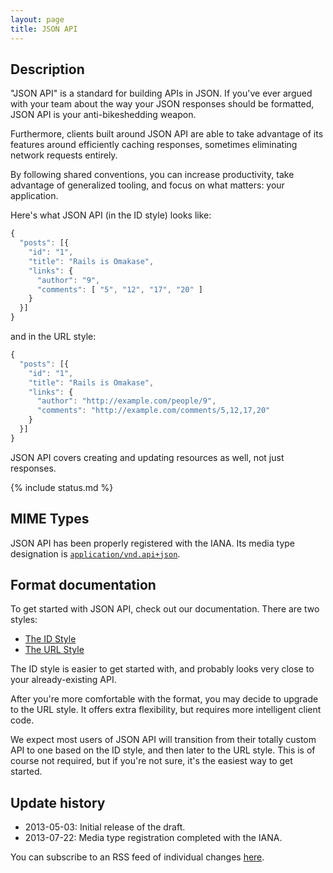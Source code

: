 ```yaml
---
layout: page
title: JSON API
---
```


## Description

"JSON API" is a standard for building APIs in JSON. If you've
ever argued with your team about the way your JSON responses
should be formatted, JSON API is your anti-bikeshedding weapon.

Furthermore, clients built around JSON API are able to take
advantage of its features around efficiently caching responses,
sometimes eliminating network requests entirely.

By following shared conventions, you can increase productivity,
take advantage of generalized tooling, and focus on what
matters: your application.

Here's what JSON API (in the ID style) looks like:

```javascript
{
  "posts": [{
    "id": "1",
    "title": "Rails is Omakase",
    "links": {
      "author": "9",
      "comments": [ "5", "12", "17", "20" ]
    }
  }]
}
```

and in the URL style:

```javascript
{
  "posts": [{
    "id": "1",
    "title": "Rails is Omakase",
    "links": {
      "author": "http://example.com/people/9",
      "comments": "http://example.com/comments/5,12,17,20"
    }
  }]
}
```

JSON API covers creating and updating resources as well, not just responses.

{% include status.md %}

## MIME Types

JSON API has been properly registered with the IANA. Its media
type designation is [`application/vnd.api+json`](http://www.iana.org/assignments/media-types/application/vnd.api+json).

## Format documentation

To get started with JSON API, check out our documentation. There
are two styles:

* [The ID Style](/format#id-based-json-api)
* [The URL Style](/format#url-based-json-api)

The ID style is easier to get started with, and probably looks
very close to your already-existing API.

After you're more comfortable with the format, you may decide
to upgrade to the URL style. It offers extra flexibility, but
requires more intelligent client code.

We expect most users of JSON API will transition from their
totally custom API to one based on the ID style, and then later
to the URL style. This is of course not required, but if you're
not sure, it's the easiest way to get started.

## Update history

- 2013-05-03: Initial release of the draft.
- 2013-07-22: Media type registration completed with the IANA.

You can subscribe to an RSS feed of individual changes [here](https://github.com/json-api/json-api/commits.atom).
